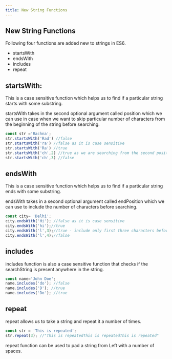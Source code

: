 ```yaml
---
title: New String Functions
---
```


## New String Functions

Following four functions are added new to strings in ES6.

* startsWith
* endsWith
* includes
* repeat

## startsWith:

This is a case sensitive function which helps us to find if a particular string starts with some substring.

startsWith takes in the second optional argument called position which we can use in case when we want to skip particular number of characters from the beginning of the string before searching.

```javascript
const str ='Rachna';
str.startsWith('Rad') //false
str.startsWith('ra') //false as it is case sensitive
str.startsWith('Ra') //true
str.startsWith('ch',2) //true as we are searching from the second position
str.startsWith('ch',3) //false
```
## endsWith

This is a case sensitive function which helps us to find if a particular string ends with some substring.

endsWith takes in a second optional argument called endPosition which we can use to include the number of characters before searching.

```javascript
const city= 'Delhi';
city.endsWith('Hi'); //false as it is case sensitive
city.endsWith('hi');//true
city.endsWith('l',3);//true - include only first three characters before searching
city.endsWith('l',4);//false
```

## includes

includes function is also a case sensitive function that checks if the searchString is present anywhere in the string.

```javascript
const name='John Doe';
name.includes('do'); //false
name.includes('D'); //true
name.includes('Do'); //true
```

## repeat

repeat allows us to take a string and repeat it a number of times.

```javascript
const str = 'This is repeated';
str.repeat(3); //"This is repeatedThis is repeatedThis is repeated"
```

repeat function can be used to pad a string from Left with a number of spaces.


